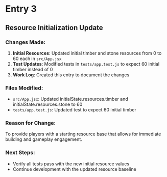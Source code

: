 # Entry 3

## Resource Initialization Update

### Changes Made:
1. **Initial Resources**: Updated initial timber and stone resources from 0 to 60 each in `src/App.jsx`
2. **Test Updates**: Modified tests in `tests/app.test.js` to expect 60 initial timber instead of 0
3. **Work Log**: Created this entry to document the changes

### Files Modified:
- `src/App.jsx`: Updated initialState.resources.timber and initialState.resources.stone to 60
- `tests/app.test.js`: Updated test to expect 60 initial timber

### Reason for Change:
To provide players with a starting resource base that allows for immediate building and gameplay engagement.

### Next Steps:
- Verify all tests pass with the new initial resource values
- Continue development with the updated resource baseline